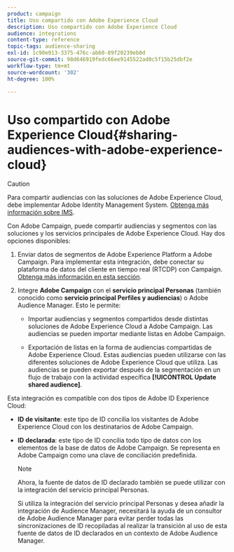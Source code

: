 ```yaml
---
product: campaign
title: Uso compartido con Adobe Experience Cloud
description: Uso compartido con Adobe Experience Cloud
audience: integrations
content-type: reference
topic-tags: audience-sharing
exl-id: 1c90e913-3375-476c-ab60-89f20239eb0d
source-git-commit: 98d646919fedc66ee9145522ad0c5f15b25dbf2e
workflow-type: tm+mt
source-wordcount: '302'
ht-degree: 100%

---
```


# Uso compartido con Adobe Experience Cloud{#sharing-audiences-with-adobe-experience-cloud}

>[!CAUTION]
>
>Para compartir audiencias con las soluciones de Adobe Experience Cloud, debe implementar Adobe Identity Management System. [Obtenga más información sobre IMS](../../integrations/using/about-adobe-id.md).

Con Adobe Campaign, puede compartir audiencias y segmentos con las soluciones y los servicios principales de Adobe Experience Cloud. Hay dos opciones disponibles:

1. Enviar datos de segmentos de Adobe Experience Platform a Adobe Campaign. Para implementar esta integración, debe conectar su plataforma de datos del cliente en tiempo real (RTCDP) con Campaign. [Obtenga más información en esta sección](https://experienceleague.adobe.com/docs/experience-platform/destinations/catalog/email-marketing/adobe-campaign.html?lang=es#catalog).


1. Integre **Adobe Campaign** con el **servicio principal Personas** (también conocido como **servicio principal Perfiles y audiencias**) o Adobe Audience Manager. Esto le permite:

   * Importar audiencias y segmentos compartidos desde distintas soluciones de Adobe Experience Cloud a Adobe Campaign. Las audiencias se pueden importar mediante listas en Adobe Campaign.

   * Exportación de listas en la forma de audiencias compartidas de Adobe Experience Cloud. Estas audiencias pueden utilizarse con las diferentes soluciones de Adobe Experience Cloud que utiliza. Las audiencias se pueden exportar después de la segmentación en un flujo de trabajo con la actividad específica **[!UICONTROL Update shared audience]**.

Esta integración es compatible con dos tipos de Adobe ID Experience Cloud:

* **ID de visitante**: este tipo de ID concilia los visitantes de Adobe Experience Cloud con los destinatarios de Adobe Campaign.
* **ID declarada**: este tipo de ID concilia todo tipo de datos con los elementos de la base de datos de Adobe Campaign. Se representa en Adobe Campaign como una clave de conciliación predefinida.

   >[!NOTE]
   >
   > Ahora, la fuente de datos de ID declarado también se puede utilizar con la integración del servicio principal Personas.
   >
   >Si utiliza la integración del servicio principal Personas y desea añadir la integración de Audience Manager, necesitará la ayuda de un consultor de Adobe Audience Manager para evitar perder todas las sincronizaciones de ID recopiladas al realizar la transición al uso de esta fuente de datos de ID declarados en un contexto de Adobe Audience Manager.
